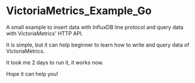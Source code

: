 # VictoriaMetrics_Example_Go
A small example to insert data with InfluxDB line protocol and query data with VictoriaMetrics' HTTP API.

It is simple, but it can help beginner to learn how to write and query data of VictoriaMetrics.

It took me 2 days to run it, it works now.

Hope it can help you!
